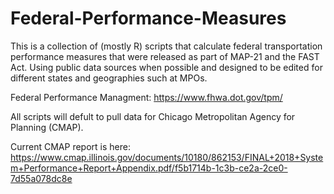 # Federal-Performance-Measures
This is a collection of (mostly R) scripts that calculate federal transportation performance measures that were released as part of MAP-21 and the FAST Act. Using public data sources when possible and designed to be edited for different states and geographies such at MPOs.

Federal Performance Managment: https://www.fhwa.dot.gov/tpm/

All scripts will defult to pull data for Chicago Metropolitan Agency for Planning (CMAP). 

Current CMAP report is here:
https://www.cmap.illinois.gov/documents/10180/862153/FINAL+2018+System+Performance+Report+Appendix.pdf/f5b1714b-1c3b-ce2a-2ce0-7d55a078dc8e
